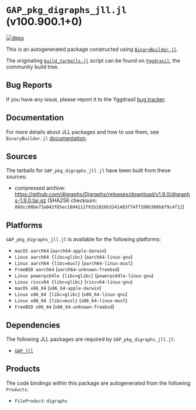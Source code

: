 # `GAP_pkg_digraphs_jll.jl` (v100.900.1+0)

[![deps](https://juliahub.com/docs/GAP_pkg_digraphs_jll/deps.svg)](https://juliahub.com/ui/Packages/General/GAP_pkg_digraphs_jll/)

This is an autogenerated package constructed using [`BinaryBuilder.jl`](https://github.com/JuliaPackaging/BinaryBuilder.jl).

The originating [`build_tarballs.jl`](https://github.com/JuliaPackaging/Yggdrasil/blob/fc64b85681390c76e36205992cf40ce73fa20f78/G/GAP_pkg/GAP_pkg_digraphs/build_tarballs.jl) script can be found on [`Yggdrasil`](https://github.com/JuliaPackaging/Yggdrasil/), the community build tree.

## Bug Reports

If you have any issue, please report it to the Yggdrasil [bug tracker](https://github.com/JuliaPackaging/Yggdrasil/issues).

## Documentation

For more details about JLL packages and how to use them, see `BinaryBuilder.jl` [documentation](https://docs.binarybuilder.org/stable/jll/).

## Sources

The tarballs for `GAP_pkg_digraphs_jll.jl` have been built from these sources:

* compressed archive: https://github.com/digraphs/Digraphs/releases/download/v1.9.0/digraphs-1.9.0.tar.gz (SHA256 checksum: `08dcc08be73a042f85ec1694111f91b1026b3241483f74f7100b308bbf9c4f11`)

## Platforms

`GAP_pkg_digraphs_jll.jl` is available for the following platforms:

* `macOS aarch64` (`aarch64-apple-darwin`)
* `Linux aarch64 {libc=glibc}` (`aarch64-linux-gnu`)
* `Linux aarch64 {libc=musl}` (`aarch64-linux-musl`)
* `FreeBSD aarch64` (`aarch64-unknown-freebsd`)
* `Linux powerpc64le {libc=glibc}` (`powerpc64le-linux-gnu`)
* `Linux riscv64 {libc=glibc}` (`riscv64-linux-gnu`)
* `macOS x86_64` (`x86_64-apple-darwin`)
* `Linux x86_64 {libc=glibc}` (`x86_64-linux-gnu`)
* `Linux x86_64 {libc=musl}` (`x86_64-linux-musl`)
* `FreeBSD x86_64` (`x86_64-unknown-freebsd`)

## Dependencies

The following JLL packages are required by `GAP_pkg_digraphs_jll.jl`:

* [`GAP_jll`](https://github.com/JuliaBinaryWrappers/GAP_jll.jl)

## Products

The code bindings within this package are autogenerated from the following `Products`:

* `FileProduct`: `digraphs`
